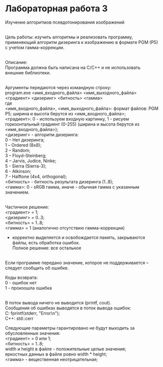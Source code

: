 <h1>Лабораторная работа 3</h1>
Изучение алгоритмов псевдотонирования изображений<br><br>

Цель работы: изучить алгоритмы и реализовать программу, применяющий алгоритм дизеринга к изображению в формате PGM (P5) с 
учетом гамма-коррекции.<br><br>

Описание:<br>
Программа должна быть написана на C/C++ и не использовать внешние библиотеки.<br><br>

Аргументы передаются через командную строку:<br>
program.exe <имя_входного_файла> <имя_выходного_файла> <градиент> <дизеринг> <битность> <гамма><br>
где<br>
<имя_входного_файла>, <имя_выходного_файла>: формат файлов: PGM P5; ширина и высота берутся из <имя_входного_файла>;<br>
<градиент>: 0 - используем входную картинку, 1 - рисуем горизонтальный градиент (0-255) (ширина и высота берутся из <имя_входного_файла>);<br>
<дизеринг> - алгоритм дизеринга:<br>
0 – Нет дизеринга;<br>
1 – Ordered (8x8);<br>
2 – Random;<br>
3 – Floyd–Steinberg;<br>
4 – Jarvis, Judice, Ninke;<br>
5 - Sierra (Sierra-3);<br>
6 - Atkinson;<br>
7 - Halftone (4x4, orthogonal);<br>
<битность> - битность результата дизеринга (1..8);<br>
<гамма>: 0 - sRGB гамма, иначе - обычная гамма с указанным значением.<br><br>

Частичное решение:<br>
<градиент> = 1;<br>
<дизеринг> = 0..3;<br>
<битность> = 1..8;<br>
<гамма> = 1 (аналогично отсутствию гамма-коррекции)<br>
+ корректно выделяется и освобождается память, закрываются файлы, есть обработка ошибок.<br>
Полное решение: все остальное<br><br>

Если программе передано значение, которое не поддерживается – следует сообщить об ошибке.<br>

Коды возврата:<br>
0 - ошибок нет<br>
1 - произошла ошибка<br><br>

В поток вывода ничего не выводится (printf, cout).<br>
Сообщения об ошибках выводятся в поток вывода ошибок:<br>
С: fprintf(stderr, "Error\n");<br>
C++: std::cerr<br>

Следующие параметры гарантировано не будут выходить за обусловленные значения:<br>
<градиент> = 0 или 1;<br>
<битность> = 1..8;<br>
width и height в файле - положительные целые значения;<br>
яркостных данных в файле ровно width * height;<br>
<гамма> - вещественная неотрицательная;<br>
